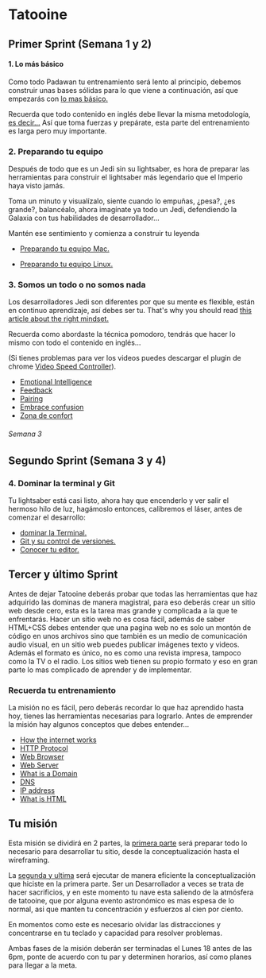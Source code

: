 # Tatooine

## Primer Sprint (Semana 1 y 2)

#### 1. Lo más básico

Como todo Padawan tu entrenamiento será lento al principio, debemos construir unas bases sólidas para lo que viene a continuación, así que empezarás con [lo mas básico.](01-The-very-basics.md)

Recuerda que todo contenido en inglés debe llevar la misma metodología, [es decir...](english-metodology.md)
Así que toma fuerzas y prepárate, esta parte del entrenamiento es larga pero muy importante.

### 2. Preparando tu equipo

Después de todo que es un Jedi sin su lightsaber, es hora de preparar las herramientas para construir el lightsaber más legendario que el Imperio haya visto jamás.

Toma un minuto y visualízalo, siente cuando lo empuñas, ¿pesa?, ¿es grande?, balancéalo, ahora imagínate ya todo un Jedi, defendiendo la Galaxia con tus habilidades de desarrollador...

Mantén ese sentimiento y comienza a construir tu leyenda

- [Preparando tu equipo Mac.](02-setup-your-mac.md)

- [Preparando tu equipo Linux.](02-setup-your-linux.md)



### 3. Somos un todo o no somos nada

Los desarrolladores Jedi son diferentes por que su mente es flexible, están en continuo aprendizaje, así debes ser tu. That's why you should read [this article about the right mindset.](https://www.brainpickings.org/2014/01/29/carol-dweck-mindset/)


Recuerda como abordaste la técnica pomodoro, tendrás que hacer lo mismo con todo el contenido en inglés...

(Si tienes problemas para ver los videos puedes descargar el plugin de chrome [Video Speed Controller](https://github.com/igrigorik/videospeed)).

- [Emotional Intelligence](https://www.youtube.com/watch?v=Vu6xM229q9I)
- [Feedback](https://www.youtube.com/watch?v=X0xS5VNM2x0)
- [Pairing](https://vimeo.com/76662569)
- [Embrace confusion](https://www.youtube.com/watch?v=h__Gje8nmpc&t=182s)
- [Zona de confort](https://www.youtube.com/watch?v=RSUykLfEmVE)



###### Semana 3

## Segundo Sprint (Semana 3 y 4)

### 4. Dominar la terminal y Git

Tu lightsaber está casi listo, ahora hay que encenderlo y ver salir el hermoso hilo de luz, hagámoslo entonces, calibremos el láser, antes de comenzar el desarrollo:

- [dominar la Terminal.](domina-la-terminal.md)
- [Git y su control de versiones.](Viaja-en-el-tiempo-con-GIT.md)
- [Conocer tu editor.](atom-basics.md)


## Tercer y último Sprint

Antes de dejar Tatooine deberás probar que todas las herramientas que haz adquirido las dominas de manera magistral, para eso deberás crear un sitio web desde cero, esta es la tarea mas grande y complicada a la que te enfrentarás. Hacer un sitio web no es cosa fácil, además de saber HTML+CSS debes entender que una pagina web no es solo un montón de código en unos archivos sino que también es un medio de comunicación audio visual, en un sitio web puedes publicar imágenes texto y videos.
Además el formato es único, no es como una revista impresa, tampoco como la TV o el radio. Los sitios web tienen su propio formato y eso en gran parte lo mas complicado de aprender y de implementar.

### Recuerda tu entrenamiento

La misión no es fácil, pero deberás recordar lo que haz aprendido hasta hoy, tienes las herramientas necesarias para lograrlo. Antes de emprender la misión hay algunos conceptos que debes entender...


- [How the internet works](https://www.youtube.com/watch?v=7_LPdttKXPc)
- [HTTP Protocol](https://en.wikipedia.org/wiki/Hypertext_Transfer_Protocol)
- [Web Browser](http://skillcrush.com/2012/10/01/web-browsers/)
- [Web Server](http://skillcrush.com/2012/07/03/web-server-2/)
- [What is a Domain](http://skillcrush.com/2012/11/01/domain-2/)
- [DNS](http://skillcrush.com/2012/04/24/dns/)
- [IP address](http://skillcrush.com/2012/07/03/ip-address-2/)
- [What is HTML](http://skillcrush.com/2012/04/02/html/)

## Tu misión

Esta misión se dividirá en 2 partes, la [primera parte](despegando-de-tatooine-1.md) será preparar todo lo necesario para desarrollar tu sitio, desde la conceptualización hasta el wireframing.

La [segunda y ultima](despegando-de-tatooine-2.md) será ejecutar de manera eficiente la conceptualización que hiciste en la primera parte. Ser un Desarrollador a veces se trata de hacer sacrificios, y en este momento tu nave esta saliendo de la atmósfera de tatooine, que por alguna evento astronómico es mas espesa de lo normal, asi que manten tu concentración y esfuerzos al cien por ciento.


En momentos como este es necesario olvidar las distracciones y concentrarse en tu teclado y capacidad para resolver problemas.

Ambas fases de la misión deberán ser terminadas el Lunes 18 antes de las 6pm, ponte de acuerdo con tu par y determinen horarios, así como planes para llegar a la meta.
